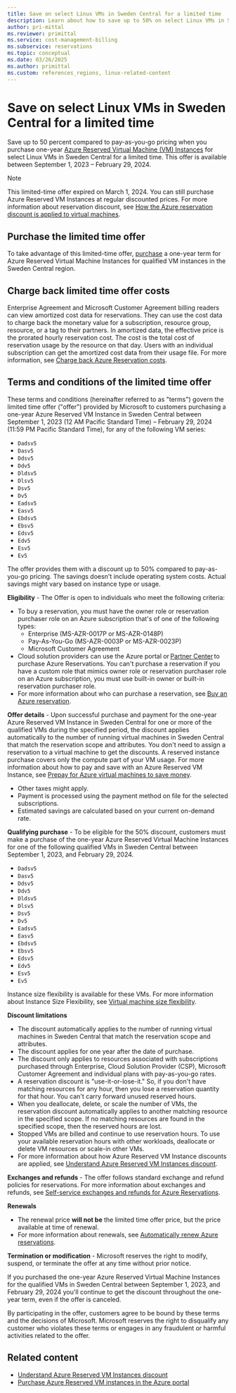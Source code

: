 ```yaml
---
title: Save on select Linux VMs in Sweden Central for a limited time
description: Learn about how to save up to 50% on select Linux VMs in Sweden Central for a limited time.
author: pri-mittal
ms.reviewer: primittal
ms.service: cost-management-billing
ms.subservice: reservations
ms.topic: conceptual
ms.date: 03/26/2025
ms.author: primittal
ms.custom: references_regions, linux-related-content
---
```


# Save on select Linux VMs in Sweden Central for a limited time

Save up to 50 percent compared to pay-as-you-go pricing when you purchase one-year [Azure Reserved Virtual Machine (VM) Instances](/azure/virtual-machines/prepay-reserved-vm-instances?toc=/azure/cost-management-billing/reservations/toc.json&source=azlto3) for select Linux VMs in Sweden Central for a limited time. This offer is available between September 1, 2023 – February 29, 2024.

> [!NOTE]
> This limited-time offer expired on March 1, 2024. You can still purchase Azure Reserved VM Instances at regular discounted prices. For more information about reservation discount, see [How the Azure reservation discount is applied to virtual machines](../manage/understand-vm-reservation-charges.md).

## Purchase the limited time offer

To take advantage of this limited-time offer, [purchase](https://aka.ms/azure/pricing/SwedenCentral/Purchase1) a one-year term for Azure Reserved Virtual Machine Instances for qualified VM instances in the Sweden Central region.

## Charge back limited time offer costs

Enterprise Agreement and Microsoft Customer Agreement billing readers can view amortized cost data for reservations. They can use the cost data to charge back the monetary value for a subscription, resource group, resource, or a tag to their partners. In amortized data, the effective price is the prorated hourly reservation cost. The cost is the total cost of reservation usage by the resource on that day. Users with an individual subscription can get the amortized cost data from their usage file. For more information, see [Charge back Azure Reservation costs](charge-back-usage.md).

## Terms and conditions of the limited time offer

These terms and conditions (hereinafter referred to as "terms") govern the limited time offer ("offer") provided by Microsoft to customers purchasing a one-year Azure Reserved VM Instance in Sweden Central between September 1, 2023 (12 AM Pacific Standard Time) – February 29, 2024 (11:59 PM Pacific Standard Time), for any of the following VM series:

- `Dadsv5`
- `Dasv5`
- `Ddsv5`
- `Ddv5`
- `Dldsv5`
- `Dlsv5`
- `Dsv5`
- `Dv5`
- `Eadsv5`
- `Easv5`
- `Ebdsv5`
- `Ebsv5`
- `Edsv5`
- `Edv5`
- `Esv5`
- `Ev5`

The offer provides them with a discount up to 50% compared to pay-as-you-go pricing. The savings doesn't include operating system costs. Actual savings might vary based on instance type or usage.

**Eligibility** - The Offer is open to individuals who meet the following criteria:

- To buy a reservation, you must have the owner role or reservation purchaser role on an Azure subscription that's of one of the following types:
  - Enterprise (MS-AZR-0017P or MS-AZR-0148P)
  - Pay-As-You-Go (MS-AZR-0003P or MS-AZR-0023P)
  - Microsoft Customer Agreement
- Cloud solution providers can use the Azure portal or [Partner Center](/partner-center/azure-reservations?source=azlto1) to purchase Azure Reservations. You can't purchase a reservation if you have a custom role that mimics owner role or reservation purchaser role on an Azure subscription, you must use built-in owner or built-in reservation purchaser role.
- For more information about who can purchase a reservation, see [Buy an Azure reservation](prepare-buy-reservation.md?source=azlto2).

**Offer details** - Upon successful purchase and payment for the one-year Azure Reserved VM Instance in Sweden Central for one or more of the qualified VMs during the specified period, the discount applies automatically to the number of running virtual machines in Sweden Central that match the reservation scope and attributes. You don't need to assign a reservation to a virtual machine to get the discounts. A reserved instance purchase covers only the compute part of your VM usage. For more information about how to pay and save with an Azure Reserved VM Instance, see [Prepay for Azure virtual machines to save money](/azure/virtual-machines/prepay-reserved-vm-instances?toc=/azure/cost-management-billing/reservations/toc.json&source=azlto3).

- Other taxes might apply.
- Payment is processed using the payment method on file for the selected subscriptions.
- Estimated savings are calculated based on your current on-demand rate.

**Qualifying purchase** - To be eligible for the 50% discount, customers must make a purchase of the one-year Azure Reserved Virtual Machine Instances for one of the following qualified VMs in Sweden Central between September 1, 2023, and February 29, 2024.

- `Dadsv5`
- `Dasv5`
- `Ddsv5`
- `Ddv5`
- `Dldsv5`
- `Dlsv5`
- `Dsv5`
- `Dv5`
- `Eadsv5`
- `Easv5`
- `Ebdsv5`
- `Ebsv5`
- `Edsv5`
- `Edv5`
- `Esv5`
- `Ev5`

Instance size flexibility is available for these VMs. For more information about Instance Size Flexibility, see [Virtual machine size flexibility](/azure/virtual-machines/reserved-vm-instance-size-flexibility?source=azlto7).

**Discount limitations**

- The discount automatically applies to the number of running virtual machines in Sweden Central that match the reservation scope and attributes.
- The discount applies for one year after the date of purchase.
- The discount only applies to resources associated with subscriptions purchased through Enterprise, Cloud Solution Provider (CSP), Microsoft Customer Agreement and individual plans with pay-as-you-go rates.
- A reservation discount is "use-it-or-lose-it." So, if you don't have matching resources for any hour, then you lose a reservation quantity for that hour. You can't carry forward unused reserved hours.
- When you deallocate, delete, or scale the number of VMs, the reservation discount automatically applies to another matching resource in the specified scope. If no matching resources are found in the specified scope, then the reserved hours are lost.
- Stopped VMs are billed and continue to use reservation hours. To use your available reservation hours with other workloads, deallocate or delete VM resources or scale-in other VMs.
- For more information about how Azure Reserved VM Instance discounts are applied, see [Understand Azure Reserved VM Instances discount](../manage/understand-vm-reservation-charges.md?source=azlto4).

**Exchanges and refunds** - The offer follows standard exchange and refund policies for reservations. For more information about exchanges and refunds, see [Self-service exchanges and refunds for Azure Reservations](exchange-and-refund-azure-reservations.md?source=azlto6).

**Renewals**

- The renewal price **will not be** the limited time offer price, but the price available at time of renewal.
- For more information about renewals, see [Automatically renew Azure reservations](reservation-renew.md?source=azlto5).

**Termination or modification** - Microsoft reserves the right to modify, suspend, or terminate the offer at any time without prior notice.

If you purchased the one-year Azure Reserved Virtual Machine Instances for the qualified VMs in Sweden Central between September 1, 2023, and February 29, 2024 you'll continue to get the discount throughout the one-year term, even if the offer is canceled.

By participating in the offer, customers agree to be bound by these terms and the decisions of Microsoft. Microsoft reserves the right to disqualify any customer who violates these terms or engages in any fraudulent or harmful activities related to the offer.

## Related content

- [Understand Azure Reserved VM Instances discount](../manage/understand-vm-reservation-charges.md?source=azlto4)
- [Purchase Azure Reserved VM instances in the Azure portal](https://aka.ms/azure/pricing/SwedenCentral/Purchase1)
